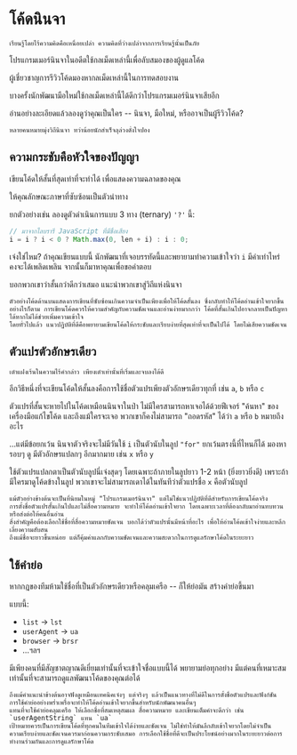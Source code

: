 # โค้ดนินจา

```quote author="ขงจื๊อ (วจนะ)"
เรียนรู้โดยไร้ความคิดคือเหนื่อยเปล่า ความคิดที่ว่างเปล่าจากการเรียนรู้นั้นเป็นภัย
```

โปรแกรมเมอร์นินจาในอดีตใช้กลเม็ดเหล่านี้เพื่อลับสมองของผู้ดูแลโค้ด

ผู้เชี่ยวชาญการรีวิวโค้ดมองหากลเม็ดเหล่านี้ในการทดสอบงาน

บางครั้งนักพัฒนามือใหม่ใช้กลเม็ดเหล่านี้ได้ดีกว่าโปรแกรมเมอร์นินจาเสียอีก

อ่านอย่างละเอียดแล้วลองดูว่าคุณเป็นใคร -- นินจา, มือใหม่, หรืออาจเป็นผู้รีวิวโค้ด?

```warn header="พบการเสียดสี"
หลายคนหมายมุ่งวิถีนินจา ทว่าน้อยนักสำเร็จลุล่วงดั่งใจปอง
```

## ความกระชับคือหัวใจของปัญญา

เขียนโค้ดให้สั้นที่สุดเท่าที่จะทำได้ เพื่อแสดงความฉลาดของคุณ

ให้คุณลักษณะภาษาที่ซับซ้อนเป็นตัวนำทาง

ยกตัวอย่างเช่น ลองดูตัวดำเนินการแบบ 3 ทาง (ternary) `'?'` นี้:

```js
// มาจากไลบรารี JavaScript ที่มีชื่อเสียง
i = i ? i < 0 ? Math.max(0, len + i) : i : 0;
```

เจ๋งใช่ไหม? ถ้าคุณเขียนแบบนี้ นักพัฒนาที่เจอบรรทัดนี้และพยายามทำความเข้าใจว่า `i` มีค่าเท่าไหร่ คงจะได้เพลิดเพลิน จากนั้นก็มาหาคุณเพื่อขอคำตอบ

บอกพวกเขาว่าสั้นกว่าดีกว่าเสมอ แนะนำพวกเขาสู่วิถีแห่งนินจา

```warn
ตัวอย่างโค้ดด้านบนแสดงการเขียนที่ซับซ้อนเกินความจำเป็นเพียงเพื่อให้โค้ดสั้นลง ซึ่งกลับทำให้โค้ดอ่านเข้าใจยากขึ้น
อย่างไรก็ตาม การเขียนโค้ดควรให้ความสำคัญกับความชัดเจนและอ่านง่ายมากกว่า โค้ดที่สั้นเกินไปอาจกลายเป็นปัญหาได้หากไม่ได้ช่วยเพิ่มความเข้าใจ
โดยทั่วไปแล้ว แนวปฏิบัติที่ดีคือพยายามเขียนโค้ดให้กระชับและเรียบง่ายที่สุดเท่าที่จะเป็นไปได้ โดยไม่เสียความชัดเจน
```

## ตัวแปรตัวอักษรเดียว

```quote author="เล่าจื๊อ (เต๋าเต๋อจิง)"
เต๋าแฝงเร้นในความไร้คำกล่าว เพียงเต๋าเท่านั้นที่เริ่มและจบลงได้ดี
```

อีกวิธีหนึ่งที่จะเขียนโค้ดให้สั้นลงคือการใช้ชื่อตัวแปรเพียงตัวอักษรเดียวทุกที่ เช่น `a`, `b` หรือ `c`

ตัวแปรที่สั้นจะหายไปในโค้ดเหมือนนินจาในป่า ไม่มีใครสามารถหาเจอได้ด้วยฟีเจอร์ "ค้นหา" ของเครื่องมือแก้ไขโค้ด และถึงแม้ใครจะเจอ พวกเขาก็คงไม่สามารถ "ถอดรหัส" ได้ว่า `a` หรือ `b` หมายถึงอะไร

...แต่มีข้อยกเว้น นินจาตัวจริงจะไม่มีวันใช้ `i` เป็นตัวนับในลูป `"for"` ยกเว้นตรงนี้ที่ไหนก็ได้ มองหารอบๆ ดู มีตัวอักษรแปลกๆ อีกมากมาย เช่น `x` หรือ `y`

ใช้ตัวแปรแปลกตาเป็นตัวนับลูปนี่เจ๋งสุดๆ โดยเฉพาะถ้าภายในลูปยาว 1-2 หน้า (ยิ่งยาวยิ่งดี) เพราะถ้ามีใครมาดูโค้ดข้างในลูป พวกเขาจะไม่สามารถเดาได้ในทันทีว่าตัวแปรชื่อ `x` คือตัวนับลูป

```warn
แม้ตัวอย่างข้างต้นจะเป็นที่นิยมในหมู่ "โปรแกรมเมอร์นินจา" แต่ไม่ใช่แนวปฏิบัติที่ดีสำหรับการเขียนโค้ดจริง
การตั้งชื่อตัวแปรสั้นเกินไปและไม่สื่อความหมาย จะทำให้โค้ดอ่านเข้าใจยาก โดยเฉพาะเวลาที่ต้องกลับมาอ่านทบทวนหรือส่งต่อให้คนอื่นอ่าน
สิ่งสำคัญคือต้องเลือกใช้ชื่อที่สื่อความหมายชัดเจน บอกได้ว่าตัวแปรนั้นมีหน้าที่อะไร เพื่อให้อ่านโค้ดเข้าใจง่ายและหลีกเลี่ยงความสับสน
ถึงแม้ชื่อจะยาวขึ้นหน่อย แต่ก็คุ้มค่าแลกกับความชัดเจนและความสะดวกในการดูแลรักษาโค้ดในระยะยาว
```

## ใช้คำย่อ

หากกฎของทีมห้ามใช้ชื่อที่เป็นตัวอักษรเดียวหรือคลุมเครือ -- ก็ให้ย่อมัน สร้างคำย่อขึ้นมา

แบบนี้:

- `list` -> `lst`
- `userAgent` -> `ua`
- `browser` -> `brsr` 
- ...ฯลฯ

มีเพียงคนที่มีสัญชาตญาณดีเยี่ยมเท่านั้นที่จะเข้าใจชื่อแบบนี้ได้ พยายามย่อทุกอย่าง มีแต่คนที่เหมาะสมเท่านั้นที่จะสามารถดูแลพัฒนาโค้ดของคุณต่อได้

```warn
ถึงแม้คำแนะนำข้างต้นอาจฟังดูเหมือนเทคนิคเจ๋งๆ แต่จริงๆ แล้วเป็นแนวทางที่ไม่ดีในการตั้งชื่อตัวแปรและฟังก์ชัน
การใช้คำย่ออย่างพร่ำเพรื่อจะทำให้โค้ดอ่านเข้าใจยากขึ้นสำหรับนักพัฒนาคนอื่นๆ
แทนที่จะใช้คำย่อคลุมเครือ ให้เลือกชื่อที่สมเหตุสมผล สื่อความหมาย และเขียนเต็มคำจะดีกว่า เช่น `userAgentString` แทน `ua`  
เป้าหมายควรเป็นการเขียนโค้ดที่ทุกคนในทีมเข้าใจได้ง่ายและชัดเจน ไม่ใช่ทำให้มันลึกลับเข้าใจยากโดยไม่จำเป็น
ความเรียบง่ายและชัดเจนควรมาก่อนความกระชับเสมอ การเลือกใช้ชื่อที่ดีจะเป็นประโยชน์อย่างมากในระยะยาวต่อการทำงานร่วมกันและการดูแลรักษาโค้ด  
```